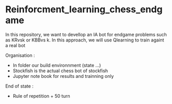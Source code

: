 # Reinforcment_learning_chess_endgame
In this repository, we want to devellop an IA bot for endgame problems such as KRvsk or KBBvs k. In this approach, we will use Qlearning to train againt a real bot

Organisation : 
- In folder our build environnment (state ...)
- Stockfish is the actual chess bot of stockfish
- Jupyter note book for results and trainning only

End of state : 
- Rule of repetition + 50 turn 